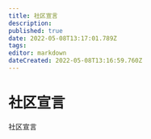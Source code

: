 ```yaml
---
title: 社区宣言
description: 
published: true
date: 2022-05-08T13:17:01.789Z
tags: 
editor: markdown
dateCreated: 2022-05-08T13:16:59.760Z
---
```


# 社区宣言
社区宣言